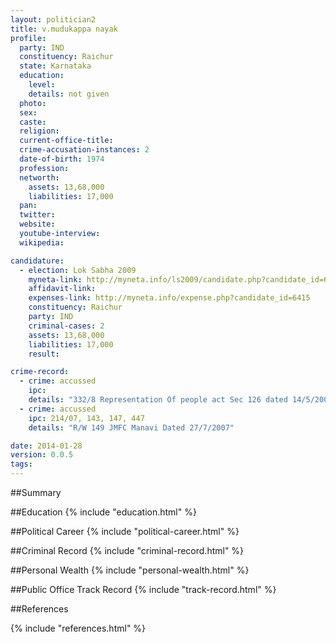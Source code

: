 ```yaml
---
layout: politician2
title: v.mudukappa nayak
profile: 
  party: IND
  constituency: Raichur
  state: Karnataka
  education: 
    level: 
    details: not given
  photo: 
  sex: 
  caste: 
  religion: 
  current-office-title: 
  crime-accusation-instances: 2
  date-of-birth: 1974
  profession: 
  networth: 
    assets: 13,68,000
    liabilities: 17,000
  pan: 
  twitter: 
  website: 
  youtube-interview: 
  wikipedia: 

candidature: 
  - election: Lok Sabha 2009
    myneta-link: http://myneta.info/ls2009/candidate.php?candidate_id=6415
    affidavit-link: 
    expenses-link: http://myneta.info/expense.php?candidate_id=6415
    constituency: Raichur 
    party: IND
    criminal-cases: 2
    assets: 13,68,000
    liabilities: 17,000
    result:  

crime-record: 
  - crime: accussed
    ipc: 
    details: "332/8 Representation Of people act Sec 126 dated 14/5/2008" 
  - crime: accussed
    ipc: 214/07, 143, 147, 447
    details: "R/W 149 JMFC Manavi Dated 27/7/2007" 

date: 2014-01-28
version: 0.0.5
tags: 
---
```

##Summary


##Education
{% include "education.html" %}


##Political Career
{% include "political-career.html" %}


##Criminal Record
{% include "criminal-record.html" %}


##Personal Wealth
{% include "personal-wealth.html" %}


##Public Office Track Record
{% include "track-record.html" %}


##References


{% include "references.html" %}